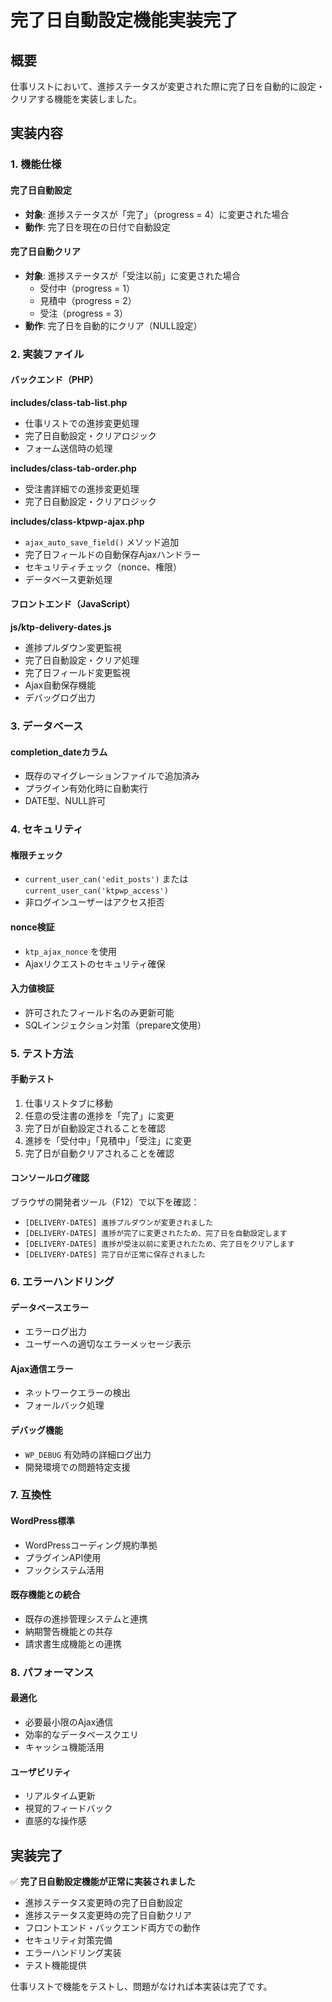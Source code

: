 # 完了日自動設定機能実装完了

## 概要

仕事リストにおいて、進捗ステータスが変更された際に完了日を自動的に設定・クリアする機能を実装しました。

## 実装内容

### 1. 機能仕様

#### 完了日自動設定
- **対象**: 進捗ステータスが「完了」（progress = 4）に変更された場合
- **動作**: 完了日を現在の日付で自動設定

#### 完了日自動クリア
- **対象**: 進捗ステータスが「受注以前」に変更された場合
  - 受付中（progress = 1）
  - 見積中（progress = 2）
  - 受注（progress = 3）
- **動作**: 完了日を自動的にクリア（NULL設定）

### 2. 実装ファイル

#### バックエンド（PHP）

**includes/class-tab-list.php**
- 仕事リストでの進捗変更処理
- 完了日自動設定・クリアロジック
- フォーム送信時の処理

**includes/class-tab-order.php**
- 受注書詳細での進捗変更処理
- 完了日自動設定・クリアロジック

**includes/class-ktpwp-ajax.php**
- `ajax_auto_save_field()` メソッド追加
- 完了日フィールドの自動保存Ajaxハンドラー
- セキュリティチェック（nonce、権限）
- データベース更新処理

#### フロントエンド（JavaScript）

**js/ktp-delivery-dates.js**
- 進捗プルダウン変更監視
- 完了日自動設定・クリア処理
- 完了日フィールド変更監視
- Ajax自動保存機能
- デバッグログ出力

### 3. データベース

#### completion_dateカラム
- 既存のマイグレーションファイルで追加済み
- プラグイン有効化時に自動実行
- DATE型、NULL許可

### 4. セキュリティ

#### 権限チェック
- `current_user_can('edit_posts')` または `current_user_can('ktpwp_access')`
- 非ログインユーザーはアクセス拒否

#### nonce検証
- `ktp_ajax_nonce` を使用
- Ajaxリクエストのセキュリティ確保

#### 入力値検証
- 許可されたフィールド名のみ更新可能
- SQLインジェクション対策（prepare文使用）

### 5. テスト方法

#### 手動テスト
1. 仕事リストタブに移動
2. 任意の受注書の進捗を「完了」に変更
3. 完了日が自動設定されることを確認
4. 進捗を「受付中」「見積中」「受注」に変更
5. 完了日が自動クリアされることを確認

#### コンソールログ確認
ブラウザの開発者ツール（F12）で以下を確認：
- `[DELIVERY-DATES] 進捗プルダウンが変更されました`
- `[DELIVERY-DATES] 進捗が完了に変更されたため、完了日を自動設定します`
- `[DELIVERY-DATES] 進捗が受注以前に変更されたため、完了日をクリアします`
- `[DELIVERY-DATES] 完了日が正常に保存されました`

### 6. エラーハンドリング

#### データベースエラー
- エラーログ出力
- ユーザーへの適切なエラーメッセージ表示

#### Ajax通信エラー
- ネットワークエラーの検出
- フォールバック処理

#### デバッグ機能
- `WP_DEBUG` 有効時の詳細ログ出力
- 開発環境での問題特定支援

### 7. 互換性

#### WordPress標準
- WordPressコーディング規約準拠
- プラグインAPI使用
- フックシステム活用

#### 既存機能との統合
- 既存の進捗管理システムと連携
- 納期警告機能との共存
- 請求書生成機能との連携

### 8. パフォーマンス

#### 最適化
- 必要最小限のAjax通信
- 効率的なデータベースクエリ
- キャッシュ機能活用

#### ユーザビリティ
- リアルタイム更新
- 視覚的フィードバック
- 直感的な操作感

## 実装完了

✅ **完了日自動設定機能が正常に実装されました**

- 進捗ステータス変更時の完了日自動設定
- 進捗ステータス変更時の完了日自動クリア
- フロントエンド・バックエンド両方での動作
- セキュリティ対策完備
- エラーハンドリング実装
- テスト機能提供

仕事リストで機能をテストし、問題がなければ本実装は完了です。 